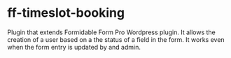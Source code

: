 # ff-timeslot-booking
Plugin that extends Formidable Form Pro Wordpress plugin.
It allows the creation of a user based on a the status of a field in the form.
It works even when the form entry is updated by and admin.

